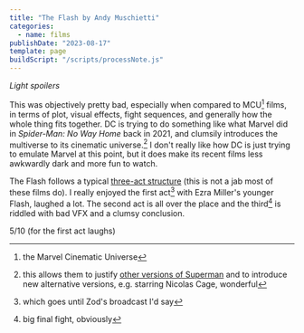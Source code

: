 ```yaml
---
title: "The Flash by Andy Muschietti"
categories:
  - name: films
publishDate: "2023-08-17"
template: page
buildScript: "/scripts/processNote.js"
---
```


_Light spoilers_

This was objectively pretty bad, especially when compared to MCU[^1] films, in terms of plot, visual effects, fight sequences, and generally how the whole thing fits together. DC is trying to do something like what Marvel did in _Spider-Man: No Way Home_ back in 2021, and clumsily introduces the multiverse to its cinematic universe.[^2] I don't really like how DC is just trying to emulate Marvel at this point, but it does make its recent films less awkwardly dark and more fun to watch.

The Flash follows a typical [three-act structure](https://en.wikipedia.org/wiki/Three-act_structure) (this is not a jab most of these films do). I really enjoyed the first act[^3] with Ezra Miller's younger Flash, laughed a lot. The second act is all over the place and the third[^4] is riddled with bad VFX and a clumsy conclusion.

5/10 (for the first act laughs)

[^1]: the Marvel Cinematic Universe
[^2]: this allows them to justify [other versions of Superman](https://en.wikipedia.org/wiki/Superman_in_film) and to introduce new alternative versions, e.g. starring Nicolas Cage, wonderful
[^3]: which goes until Zod's broadcast I'd say
[^4]: big final fight, obviously

